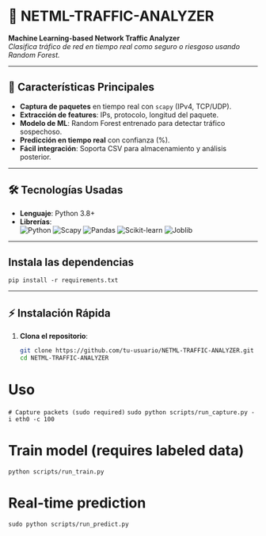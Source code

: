 # 🚀 NETML-TRAFFIC-ANALYZER 
**Machine Learning-based Network Traffic Analyzer**  
*Clasifica tráfico de red en tiempo real como seguro o riesgoso usando Random Forest.*

---

## 📌 Características Principales
- **Captura de paquetes** en tiempo real con `scapy` (IPv4, TCP/UDP).
- **Extracción de features**: IPs, protocolo, longitud del paquete.
- **Modelo de ML**: Random Forest entrenado para detectar tráfico sospechoso.
- **Predicción en tiempo real** con confianza (%).
- **Fácil integración**: Soporta CSV para almacenamiento y análisis posterior.

---

## 🛠️ Tecnologías Usadas
- **Lenguaje**: Python 3.8+
- **Librerías**:  
  ![Python](https://img.shields.io/badge/Python-3.8%2B-blue)
  ![Scapy](https://img.shields.io/badge/Scapy-2.4.0%2B-orange)
  ![Pandas](https://img.shields.io/badge/Pandas-1.0.0%2B-red)
  ![Scikit-learn](https://img.shields.io/badge/scikit--learn-0.22.0%2B-green)
  ![Joblib](https://img.shields.io/badge/joblib-0.14.0%2B-yellow)

---

## Instala las dependencias

`pip install -r requirements.txt`

---

## ⚡ Instalación Rápida
1. **Clona el repositorio**:
   ```bash
   git clone https://github.com/tu-usuario/NETML-TRAFFIC-ANALYZER.git
   cd NETML-TRAFFIC-ANALYZER

# Uso

`# Capture packets (sudo required)`
`sudo python scripts/run_capture.py -i eth0 -c 100`

# Train model (requires labeled data)
`python scripts/run_train.py`

# Real-time prediction
`sudo python scripts/run_predict.py`